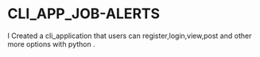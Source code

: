 # CLI_APP_JOB-ALERTS
I Created a cli_application that users can register,login,view,post and other  more options with python .
